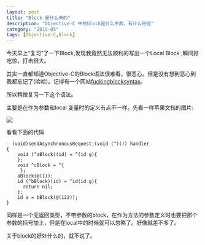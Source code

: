 ```yaml
---
layout: post
title: "Block 是什么来的"
description: "Objective-C 中的block是什么东西，有什么用呢"
category: "2015-05"
tags: [Objective-C,Block]
---
```


今天早上“复习”了一下Block,发现我竟然无法顺利的写出一个Local Block ,瞬间好吃惊，打击很大。

其实一直都知道Objective-C的Block语法很难看，很恶心。但是没有想到恶心到我都忘记了(哈哈)。记得有一个网站[fuckingblocksyntax](http://fuckingblocksyntax.com)。

所以稍微复习一下这个语法。

主要是在作为参数和local 变量时的定义有点不一样。先看一样苹果文档的图片: 

![](https://developer.apple.com/library/ios/documentation/Cocoa/Conceptual/Blocks/Art/blocks.jpg)



看看下面的代码


	- (void)sendAsynchronousRequest:(void (^)()) handler
	{
   		void (^aBlock)(id) = ^(id g){
    	};    
    	void ^cBlock = ^{
   		 };   
   		aBlock(@(1));   
    	id (^bBlock)(id) = ^id(id g){
  	      return nil;
   		};
   		id a = bBlock(@(122));
   	}
    
同样是一个无返回类型，不带参数的block，在作为方法的参数定义时也要把那个参数的括号加上，但是在local中的时候就可以忽略了。好像就差不多了。

关于block的好处什么的，就不说了。

















	